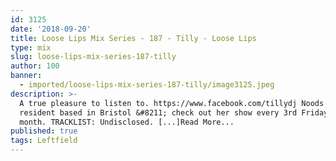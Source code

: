 ```yaml
---
id: 3125
date: '2018-09-20'
title: Loose Lips Mix Series - 187 - Tilly - Loose Lips
type: mix
slug: loose-lips-mix-series-187-tilly
author: 100
banner:
  - imported/loose-lips-mix-series-187-tilly/image3125.jpeg
description: >-
  A true pleasure to listen to. https://www.facebook.com/tillydj Noods radio
  resident based in Bristol &#8211; check out her show every 3rd Friday of the
  month. TRACKLIST: Undisclosed. [...]Read More...
published: true
tags: Leftfield
---
```


